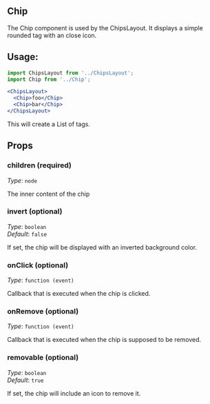 Chip
---
The Chip component is used by the ChipsLayout. It displays a simple rounded tag with an close icon.

## Usage:

```jsx
import ChipsLayout from '../ChipsLayout';
import Chip from '../Chip';

<ChipsLayout>
  <Chip>foo</Chip>
  <Chip>bar</Chip>
</ChipsLayout>
```
This will create a List of tags.

## Props

### children (required)

_Type_: `node`  

The inner content of the chip

### invert (optional)

_Type_: `boolean`  
_Default_: `false`  

If set, the chip will be displayed with an inverted background color.

### onClick (optional)

_Type_: `function (event)`  

Callback that is executed when the chip is clicked.

### onRemove (optional)

_Type_: `function (event)`  

Callback that is executed when the chip is supposed to be removed.

### removable (optional)

_Type_: `boolean`  
_Default_: `true`  

If set, the chip will include an icon to remove it.
